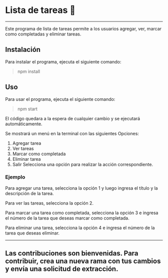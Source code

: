 
# Lista de tareas 📝
---
Este programa de lista de tareas permite a los usuarios agregar, ver, marcar como completadas y eliminar tareas.


## Instalación 
Para instalar el programa, ejecuta el siguiente comando:
> npm install

## Uso
Para usar el programa, ejecuta el siguiente comando:
> npm start

El código quedara a la espera de cualquier cambio y se ejecutará automáticamente.

Se mostrará un menú en la terminal con las siguientes Opciones:

1. Agregar tarea
2. Ver tareas
3. Marcar como completada
4. Eliminar tarea
5. Salir
Selecciona una opción para realizar la acción correspondiente.

### Ejemplo
Para agregar una tarea, selecciona la opción 1 y luego ingresa el título y la descripción de la tarea.

Para ver las tareas, selecciona la opción 2.

Para marcar una tarea como completada, selecciona la opción 3 e ingresa el número de la tarea que deseas marcar como completada.

Para eliminar una tarea, selecciona la opción 4 e ingresa el número de la tarea que deseas eliminar.


---
Las contribuciones son bienvenidas. Para contribuir, crea una nueva rama con tus cambios y envía una solicitud de extracción.
---
